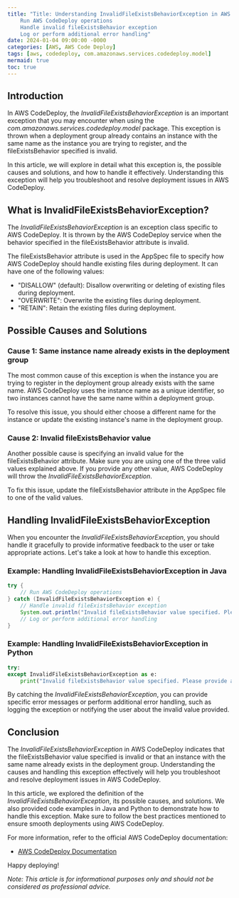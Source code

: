 ```yaml
---
title: "Title: Understanding InvalidFileExistsBehaviorException in AWS Code Deploy
    Run AWS CodeDeploy operations
    Handle invalid fileExistsBehavior exception
    Log or perform additional error handling"
date: 2024-01-04 09:00:00 -0000
categories: [AWS, AWS Code Deploy]
tags: [aws, codedeploy, com.amazonaws.services.codedeploy.model]
mermaid: true
toc: true
---
```



## Introduction

In AWS CodeDeploy, the *InvalidFileExistsBehaviorException* is an important exception that you may encounter when using the *com.amazonaws.services.codedeploy.model* package. This exception is thrown when a deployment group already contains an instance with the same name as the instance you are trying to register, and the fileExistsBehavior specified is invalid.

In this article, we will explore in detail what this exception is, the possible causes and solutions, and how to handle it effectively. Understanding this exception will help you troubleshoot and resolve deployment issues in AWS CodeDeploy.

## What is InvalidFileExistsBehaviorException?

The *InvalidFileExistsBehaviorException* is an exception class specific to AWS CodeDeploy. It is thrown by the AWS CodeDeploy service when the behavior specified in the fileExistsBehavior attribute is invalid.

The fileExistsBehavior attribute is used in the AppSpec file to specify how AWS CodeDeploy should handle existing files during deployment. It can have one of the following values:

- "DISALLOW" (default): Disallow overwriting or deleting of existing files during deployment.
- "OVERWRITE": Overwrite the existing files during deployment.
- "RETAIN": Retain the existing files during deployment.

## Possible Causes and Solutions

### Cause 1: Same instance name already exists in the deployment group

The most common cause of this exception is when the instance you are trying to register in the deployment group already exists with the same name. AWS CodeDeploy uses the instance name as a unique identifier, so two instances cannot have the same name within a deployment group.

To resolve this issue, you should either choose a different name for the instance or update the existing instance's name in the deployment group.

### Cause 2: Invalid fileExistsBehavior value

Another possible cause is specifying an invalid value for the fileExistsBehavior attribute. Make sure you are using one of the three valid values explained above. If you provide any other value, AWS CodeDeploy will throw the *InvalidFileExistsBehaviorException*.

To fix this issue, update the fileExistsBehavior attribute in the AppSpec file to one of the valid values.

## Handling InvalidFileExistsBehaviorException

When you encounter the *InvalidFileExistsBehaviorException*, you should handle it gracefully to provide informative feedback to the user or take appropriate actions. Let's take a look at how to handle this exception.

### Example: Handling InvalidFileExistsBehaviorException in Java

```java
try {
    // Run AWS CodeDeploy operations
} catch (InvalidFileExistsBehaviorException e) {
    // Handle invalid fileExistsBehavior exception
    System.out.println("Invalid fileExistsBehavior value specified. Please provide a valid value.");
    // Log or perform additional error handling
}
```

### Example: Handling InvalidFileExistsBehaviorException in Python

```python
try:
except InvalidFileExistsBehaviorException as e:
    print("Invalid fileExistsBehavior value specified. Please provide a valid value.")
```

By catching the *InvalidFileExistsBehaviorException*, you can provide specific error messages or perform additional error handling, such as logging the exception or notifying the user about the invalid value provided.

## Conclusion

The *InvalidFileExistsBehaviorException* in AWS CodeDeploy indicates that the fileExistsBehavior value specified is invalid or that an instance with the same name already exists in the deployment group. Understanding the causes and handling this exception effectively will help you troubleshoot and resolve deployment issues in AWS CodeDeploy.

In this article, we explored the definition of the *InvalidFileExistsBehaviorException*, its possible causes, and solutions. We also provided code examples in Java and Python to demonstrate how to handle this exception. Make sure to follow the best practices mentioned to ensure smooth deployments using AWS CodeDeploy.

For more information, refer to the official AWS CodeDeploy documentation:

- [AWS CodeDeploy Documentation](https://docs.aws.amazon.com/codedeploy/latest/userguide/welcome.html)

Happy deploying!

*Note: This article is for informational purposes only and should not be considered as professional advice.*